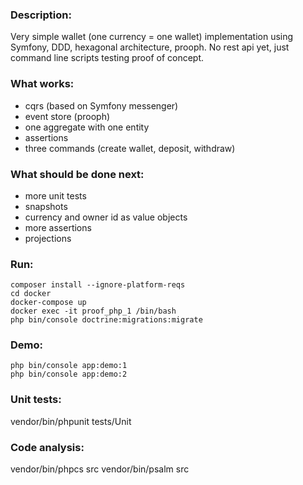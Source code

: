### Description:
Very simple wallet (one currency = one wallet) implementation using Symfony, DDD, hexagonal architecture, prooph. No rest api yet,
just command line scripts testing proof of concept.

### What works:
* cqrs (based on Symfony messenger)
* event store (prooph)
* one aggregate with one entity
* assertions
* three commands (create wallet, deposit, withdraw)

### What should be done next:
* more unit tests
* snapshots
* currency and owner id as value objects
* more assertions
* projections

### Run:
```
composer install --ignore-platform-reqs
cd docker
docker-compose up
docker exec -it proof_php_1 /bin/bash
php bin/console doctrine:migrations:migrate
```

### Demo:
```
php bin/console app:demo:1
php bin/console app:demo:2
```

### Unit tests:
vendor/bin/phpunit tests/Unit

### Code analysis:
vendor/bin/phpcs src
vendor/bin/psalm src
